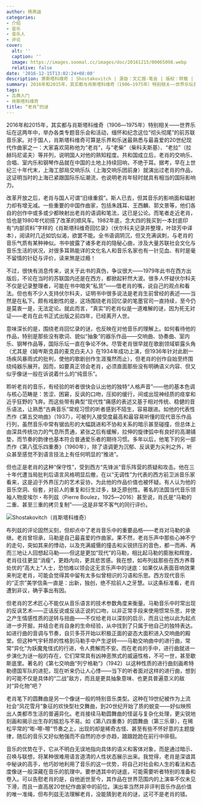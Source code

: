 ```yaml
---
author: 杨燕迪
categories:
- 介绍
- 音乐
- 音乐人
- 评论
cover:
  alt: ''
  caption: ''
  image: https://images.soomal.cc/images/doc/20161215/00065098.webp
  relative: false
date: '2016-12-15T13:02:24+08:00'
description: 萧斯塔科维奇 | Shostakovitch | 源自：文汇报-笔会 | 版权：转载 |  平均/总评分：10.00/20
summary: 2016年和2015年，其实都与肖斯塔科维奇（1906―1975年）特别相关――世界乐坛在这两年中，举办各类专题音乐会和活动，缅怀和纪念这位“彻头彻尾”的前苏联音乐家。对于国人，肖斯塔科维奇可算是乐界和乐迷最熟悉与最喜爱的20世纪现代作曲家之一……
tags:
- 古典入门
- 肖斯塔科维奇
title: “老肖”的谜
---
```


2016年和2015年，其实都与肖斯塔科维奇（1906―1975年）特别相关――世界乐坛在这两年中，举办各类专题音乐会和活动，缅怀和纪念这位“彻头彻尾”的前苏联音乐家。对于国人，肖斯塔科维奇可算是乐界和乐迷最熟悉与最喜爱的20世纪现代作曲家之一：大家喜欢简称他为“老肖”，与“老柴”（柴科夫斯基）、“老拉”（拉赫玛尼诺夫）等并列，说明国人对他的熟知程度。共和国成立后，老肖的交响乐、合唱、室内乐和钢琴作品就在中国的土地上持续回响，不绝于耳。据考，早在上世纪三十年代末，上海工部局交响乐队（上海交响乐团前身）就演出过老肖的作品，这证明当时的上海已紧跟国际乐坛潮流，也说明老肖年轻时就具有相当的国际影响力。

改革开放之后，老肖与国人可谓“旧缘重叙”。斯人已去，但其音乐的影响面和辐射力却有增无减。一些重要的中国作曲家，包括朱践耳、王西麟、郭文景等，他们各自的创作中或多或少都映射出老肖的语调和笔法，这已是公论。而笔者走近老肖，恰也是1980年代初搭了改革的顺风车。1982年底，念大四的我买到一本封底印有“内部资料”字样的《肖斯塔科维奇回忆录》（伏尔科夫记录并整理，叶琼芳中译本），阅读时几近如饥似渴，欲罢不能。全书语调阴沉，但又充满讽刺，与老肖的音乐气质有某种神似。书中披露了诸多老肖的隐秘心曲，涉及大量苏联社会文化与音乐生活的状况，对很多耳熟能详的文化名人和音乐名家也有一针见血、有时是毫不留情的针砭与评价，读来煞是过瘾！

不过，很快有消息传来，说关于此书的真伪，争议很大――1979年此书在西方出版后，不论在当时的苏联国内还是在西方，都掀起轩然大波。很多人怀疑伏尔科夫不仅是记录整理者，可能在书中暗夹“私货”――借老肖的嘴，说自己的观点和看法。但也有不少人支持伏尔科夫，证明书中很多说法是老肖生前曾经的表述――当然是在私下。颇有戏剧性的是，这场围绕老肖回忆录的笔墨官司一直持续，至今仍是莫衷一是，无法定论。就此而言，“真实”的老肖似是一道难解的谜，因为死无对证――老肖在此书正式出版之前四年，已经离开人世。

意味深长的是，围绕老肖回忆录的谜，也反映在对他音乐的理解上。如何看待他的作品，特别是那些没有歌词、貌似“抽象”的器乐作品――交响曲、协奏曲、室内乐、钢琴作品等，国际乐坛一直在争论不休。尽管老肖很早就在歌剧领域崭露头角（尤其是《姆岑斯克县的麦克白夫人》在1934年成功上演，但1936年针对此剧一场疾风暴雨式的批判，使他的歌剧创作生涯戛然而止），但老肖的创作自始至终围绕纯器乐展开。因而，如要真正领会老肖，必须直面那些没有明确语义内容、但又似乎像谜一般在诉说着什么的“纯音乐”。

聆听老肖的音乐，有经验的听者很快会认出他的独特“人格声音”――他的基本色调与核心范畴是：苦涩、困窘，反讽的口吻，压抑的缓行，间或出现神经质的痉挛和近乎狂野的飞奔。而这些带有典型“现代性”痛感的表述又基于相对传统、稳健的音乐语法，让熟悉“古典音乐”常规习惯的听者感到不陌生，容易跟进。如他的代表性杰作《第五交响曲》（1937），可被列入接受度最高和最容易听懂的现代音乐作品行列，虽然音乐中常有锯齿形的大幅跳进和不协和关系的暗示甚至碰撞，但总体上由深具传统功力的气息所贯通，紧张之后有缓解，拉伸的旋律弧中有良好的高潮铺垫，而节奏的韵律也基本符合普通爱乐者的期待习惯。多年以后，他笔下的另一部杰作《第八弦乐四重奏》（1960年），除了语调更为沉郁、反讽更为尖利之外，听众甚至感觉不到语言技法上有任何明显的“推进”。

但也正是老肖的这种“保守性”，受到西方“先锋派”音乐阵营的质疑和攻击。他在三十年代遭当局批判后语言风格明显后撤，在以“无调性”为代表的西方前卫派音乐家看来，这是迫于外界压力的艺术妥协，为此他的作品价值也被怀疑。有人认为他的音乐空洞、俗套，对前人的重复和衍生过多，缺乏原创性。著名的法国当代音乐领袖人物皮埃尔・布列兹（Pierre Boulez，1925―2016）甚至说，肖氏是“马勒的二重、甚至三重的拷贝复制”――这是非常不客气的同行评价。

![Shostakovitch（肖斯塔科维奇）](https://images.soomal.cc/images/doc/20161215/00065098.webp)





布列兹的评论固然尖刻，但却点中了老肖音乐中的重要品格――老肖对马勒的承继。老肖曾坦承，马勒是自己最喜爱的作曲家。果不然，老肖乐声中那些心神不宁的走句，突如其来的悸动，以及充满威慑的撞击和尖锐挤压的音色，都一而再、再而三地让人回想起马勒――但这是更加“现代”的马勒，相比起马勒的膨胀和辉煌，老肖往往更显“消瘦”，更趋内向，更具悲苦感。我在想，如布列兹那些在西方养尊处优的“高大上”人士，恐怕难以领会这无言乐声中的谜底：如果仅从表面音响效果来判定老肖，可能会觉得其中留有太多似曾相识的习语和乐思。西方现代音乐的“正宗”美学信条一直是：出新，独创，绝不拾前人之牙慧。以这条标准看，老肖遭到非议，确乎事出有因。

但老肖的艺术匠心不能仅从音乐语言的技术参数角度来衡量。马勒音乐中时常出现的反讽艺术――正话反说或反话正说的口吻，以非正常手段来使用惯常乐思，并使之产生情感性质的逆转与扭曲――不仅给老肖以深刻的启示，而且让他以此为起点进一步开掘，并结合老肖自身的生命经验，从中找到了只属于他自己的独特表达。如进行曲的音调与节奏，自贝多芬开始以积极正面的姿态大面积进入交响曲的殿堂。但这种气宇轩昂的性格到马勒手中产生逆转――马勒交响曲中的进行曲，常常“异化”为妖魔鬼怪式的行进，令人费解而不安。而在老肖的手中，进行曲就进一步演化为谜一般的存在，它们常常具有凶神恶煞式的威逼性格，不可一世，甚至歇斯底里。著名的《第七交响曲“列宁格勒”》（1942）以这种性质的进行曲刻画希特勒德国军队的进犯，现在听来仍让人心悸――当下的听者面对这样的进行曲，想到的可能不仅是具体的“二战”敌方，而且是更具抽象意味、也更具普遍意义的敌对“异化物”吧？

老肖笔下的圆舞曲是另一个像谜一般的特别音乐类型。这种在19世纪被作为上流社会“风花雪月”象征的欢快型社交舞曲，到20世纪开始了质的蜕变――好似映照出人类都市生活的普遍异化。老肖接续马勒圆舞曲的怪诞与复杂化处理，更尖锐地刻画和揭示出生存的尴尬与不易。如《第八四重奏》的圆舞曲（第三乐章），在稀松平常的“嘭-嚓-嚓”节奏之上，出现的却是稀奇古怪、甚至有些不怀好意的主题旋律，随后的音乐又好似勉强而不自然的亦步亦趋，踉踉跄跄在前行中徘徊。

音乐的优势在于，它从不明白无误地指向具体的语义和客体对象，而是通过暗示、召唤与联想，将某种很难用语言道清的人性状态展示出来。我觉得，老肖是深谙其中秘诀的高手，他巧妙地利用了音乐的这一优势，将自己对社会和人生的看法和态度像谜一般深藏在音乐的肌理中。要参透其中的谜底，可能需要听者特别的准备和卷入。可以告慰老肖的是，自他逝世至今，其作品在世界范围内的上演率不仅未见下滑，而且一直高居20世纪作曲家中的前位。演出率当然并非评判音乐作品价值的唯一准绳，但布列兹无法理解老肖，没能猜到老肖的谜，这可不是老肖的错。